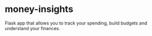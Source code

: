 # money-insights

Flask app that allows you to track your spending, build budgets and understand your finances.
